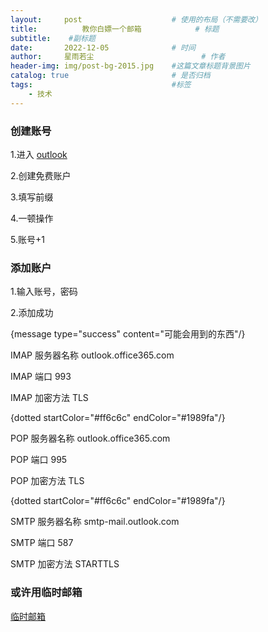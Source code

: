 ```yaml
---
layout:     post   				    # 使用的布局（不需要改）
title:       	教你白嫖一个邮箱			# 标题 
subtitle:    #副标题
date:       2022-12-05 				# 时间
author:     星雨若尘 						# 作者
header-img: img/post-bg-2015.jpg 	#这篇文章标题背景图片
catalog: true 						# 是否归档
tags:								#标签
    - 技术
---
```

### 创建账号  

1.进入 [outlook](https://outlook.live.com/)   

2.创建免费账户  

3.填写前缀  

4.一顿操作  

5.账号+1

### 添加账户  

1.输入账号，密码  

2.添加成功



{message type="success" content="可能会用到的东西"/}


IMAP 服务器名称 outlook.office365.com

IMAP 端口 993

IMAP 加密方法 TLS


{dotted startColor="#ff6c6c" endColor="#1989fa"/}


POP 服务器名称 outlook.office365.com

POP 端口 995

POP 加密方法 TLS

{dotted startColor="#ff6c6c" endColor="#1989fa"/}


SMTP 服务器名称 smtp-mail.outlook.com

SMTP 端口 587

SMTP 加密方法 STARTTLS




### 或许用临时邮箱
[临时邮箱]([https://mail.td/zh](http://xingchenblog.xyz/2023/02/15/%E4%B8%B4%E6%97%B6%E9%82%AE%E7%AE%B1%E5%90%88%E9%9B%86/))

